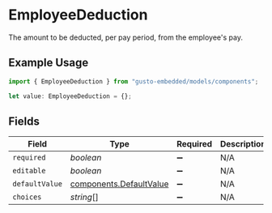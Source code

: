 # EmployeeDeduction

The amount to be deducted, per pay period, from the employee's pay.

## Example Usage

```typescript
import { EmployeeDeduction } from "gusto-embedded/models/components";

let value: EmployeeDeduction = {};
```

## Fields

| Field                                                              | Type                                                               | Required                                                           | Description                                                        |
| ------------------------------------------------------------------ | ------------------------------------------------------------------ | ------------------------------------------------------------------ | ------------------------------------------------------------------ |
| `required`                                                         | *boolean*                                                          | :heavy_minus_sign:                                                 | N/A                                                                |
| `editable`                                                         | *boolean*                                                          | :heavy_minus_sign:                                                 | N/A                                                                |
| `defaultValue`                                                     | [components.DefaultValue](../../models/components/defaultvalue.md) | :heavy_minus_sign:                                                 | N/A                                                                |
| `choices`                                                          | *string*[]                                                         | :heavy_minus_sign:                                                 | N/A                                                                |